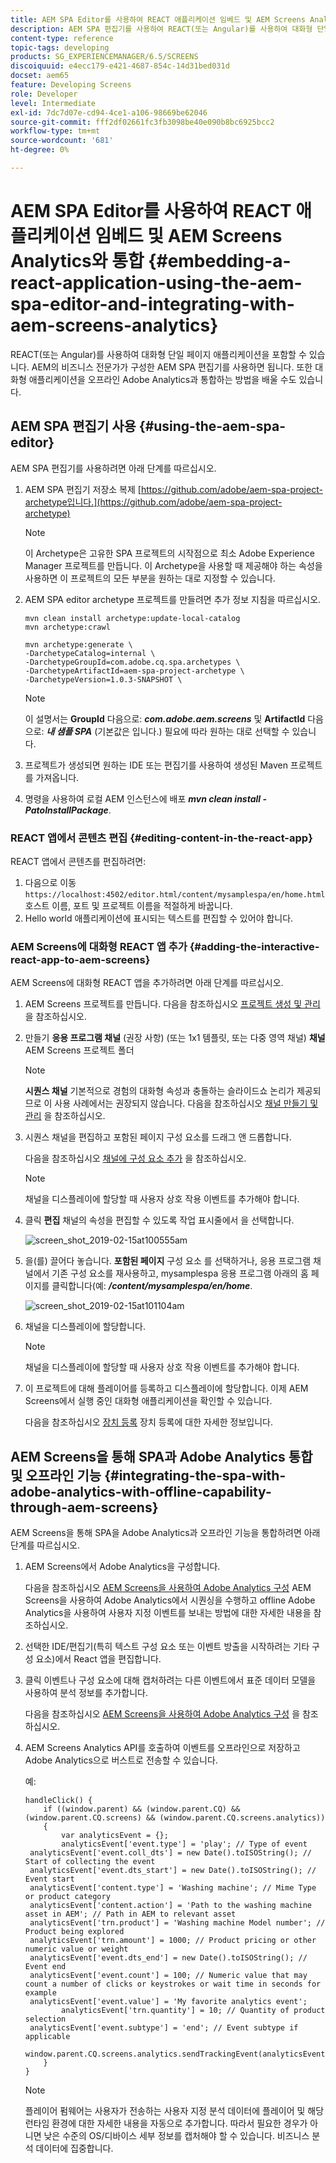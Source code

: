```yaml
---
title: AEM SPA Editor를 사용하여 REACT 애플리케이션 임베드 및 AEM Screens Analytics와 통합
description: AEM SPA 편집기를 사용하여 REACT(또는 Angular)를 사용하여 대화형 단일 페이지 애플리케이션을 임베드하는 방법에 대해 알아봅니다.
content-type: reference
topic-tags: developing
products: SG_EXPERIENCEMANAGER/6.5/SCREENS
discoiquuid: e4ecc179-e421-4687-854c-14d31bed031d
docset: aem65
feature: Developing Screens
role: Developer
level: Intermediate
exl-id: 7dc7d07e-cd94-4ce1-a106-98669be62046
source-git-commit: fff2df02661fc3fb3098be40e090b8bc6925bcc2
workflow-type: tm+mt
source-wordcount: '681'
ht-degree: 0%

---
```


# AEM SPA Editor를 사용하여 REACT 애플리케이션 임베드 및 AEM Screens Analytics와 통합 {#embedding-a-react-application-using-the-aem-spa-editor-and-integrating-with-aem-screens-analytics}

REACT(또는 Angular)를 사용하여 대화형 단일 페이지 애플리케이션을 포함할 수 있습니다. AEM의 비즈니스 전문가가 구성한 AEM SPA 편집기를 사용하면 됩니다. 또한 대화형 애플리케이션을 오프라인 Adobe Analytics과 통합하는 방법을 배울 수도 있습니다.

## AEM SPA 편집기 사용 {#using-the-aem-spa-editor}

AEM SPA 편집기를 사용하려면 아래 단계를 따르십시오.

1. AEM SPA 편집기 저장소 복제 [https://github.com/adobe/aem-spa-project-archetype입니다.](https://github.com/adobe/aem-spa-project-archetype)

   >[!NOTE]
   >
   >이 Archetype은 고유한 SPA 프로젝트의 시작점으로 최소 Adobe Experience Manager 프로젝트를 만듭니다. 이 Archetype을 사용할 때 제공해야 하는 속성을 사용하면 이 프로젝트의 모든 부분을 원하는 대로 지정할 수 있습니다.

1. AEM SPA editor archetype 프로젝트를 만들려면 추가 정보 지침을 따르십시오.

   ```
   mvn clean install archetype:update-local-catalog
   mvn archetype:crawl
   
   mvn archetype:generate \
   -DarchetypeCatalog=internal \
   -DarchetypeGroupId=com.adobe.cq.spa.archetypes \
   -DarchetypeArtifactId=aem-spa-project-archetype \
   -DarchetypeVersion=1.0.3-SNAPSHOT \
   ```

   >[!NOTE]
   >
   >이 설명서는 **GroupId** 다음으로: ***com.adobe.aem.screens*** 및 **ArtifactId** 다음으로: ***내 샘플 SPA*** (기본값은 입니다.) 필요에 따라 원하는 대로 선택할 수 있습니다.

1. 프로젝트가 생성되면 원하는 IDE 또는 편집기를 사용하여 생성된 Maven 프로젝트를 가져옵니다.
1. 명령을 사용하여 로컬 AEM 인스턴스에 배포 ***mvn clean install -PatoInstallPackage***.

### REACT 앱에서 콘텐츠 편집 {#editing-content-in-the-react-app}

REACT 앱에서 콘텐츠를 편집하려면:

1. 다음으로 이동 `https://localhost:4502/editor.html/content/mysamplespa/en/home.html` 호스트 이름, 포트 및 프로젝트 이름을 적절하게 바꿉니다.
1. Hello world 애플리케이션에 표시되는 텍스트를 편집할 수 있어야 합니다.

### AEM Screens에 대화형 REACT 앱 추가 {#adding-the-interactive-react-app-to-aem-screens}

AEM Screens에 대화형 REACT 앱을 추가하려면 아래 단계를 따르십시오.

1. AEM Screens 프로젝트를 만듭니다. 다음을 참조하십시오 [프로젝트 생성 및 관리](creating-a-screens-project.md) 을 참조하십시오.
1. 만들기 **응용 프로그램 채널** (권장 사항) (또는 1x1 템플릿, 또는 다중 영역 채널) **채널** AEM Screens 프로젝트 폴더

   >[!NOTE]
   >**시퀀스 채널** 기본적으로 경험의 대화형 속성과 충돌하는 슬라이드쇼 논리가 제공되므로 이 사용 사례에서는 권장되지 않습니다.
   >다음을 참조하십시오 [채널 만들기 및 관리](managing-channels.md) 을 참조하십시오.

1. 시퀀스 채널을 편집하고 포함된 페이지 구성 요소를 드래그 앤 드롭합니다.

   다음을 참조하십시오 [채널에 구성 요소 추가](adding-components-to-a-channel.md) 을 참조하십시오.

   >[!NOTE]
   >
   >채널을 디스플레이에 할당할 때 사용자 상호 작용 이벤트를 추가해야 합니다.

1. 클릭 **편집** 채널의 속성을 편집할 수 있도록 작업 표시줄에서 을 선택합니다.

   ![screen_shot_2019-02-15at100555am](assets/screen_shot_2019-02-15at100555am.png)

1. 을(를) 끌어다 놓습니다. **포함된 페이지** 구성 요소 를 선택하거나, 응용 프로그램 채널에서 기존 구성 요소를 재사용하고, mysamplespa 응용 프로그램 아래의 홈 페이지를 클릭합니다(예: ***/content/mysamplespa/en/home***.

   ![screen_shot_2019-02-15at101104am](assets/screen_shot_2019-02-15at101104am.png)

1. 채널을 디스플레이에 할당합니다.

   >[!NOTE]
   >채널을 디스플레이에 할당할 때 사용자 상호 작용 이벤트를 추가해야 합니다.

1. 이 프로젝트에 대해 플레이어를 등록하고 디스플레이에 할당합니다. 이제 AEM Screens에서 실행 중인 대화형 애플리케이션을 확인할 수 있습니다.

   다음을 참조하십시오 [장치 등록](device-registration.md) 장치 등록에 대한 자세한 정보입니다.

## AEM Screens을 통해 SPA과 Adobe Analytics 통합 및 오프라인 기능 {#integrating-the-spa-with-adobe-analytics-with-offline-capability-through-aem-screens}

AEM Screens을 통해 SPA을 Adobe Analytics과 오프라인 기능을 통합하려면 아래 단계를 따르십시오.

1. AEM Screens에서 Adobe Analytics을 구성합니다.

   다음을 참조하십시오 [AEM Screens을 사용하여 Adobe Analytics 구성](configuring-adobe-analytics-aem-screens.md) AEM Screens을 사용하여 Adobe Analytics에서 시퀀싱을 수행하고 offline Adobe Analytics을 사용하여 사용자 지정 이벤트를 보내는 방법에 대한 자세한 내용을 참조하십시오.

1. 선택한 IDE/편집기(특히 텍스트 구성 요소 또는 이벤트 방출을 시작하려는 기타 구성 요소)에서 React 앱을 편집합니다.
1. 클릭 이벤트나 구성 요소에 대해 캡처하려는 다른 이벤트에서 표준 데이터 모델을 사용하여 분석 정보를 추가합니다.

   다음을 참조하십시오 [AEM Screens을 사용하여 Adobe Analytics 구성](configuring-adobe-analytics-aem-screens.md) 을 참조하십시오.

1. AEM Screens Analytics API를 호출하여 이벤트를 오프라인으로 저장하고 Adobe Analytics으로 버스트로 전송할 수 있습니다.

   예:

   ```
   handleClick() {
       if ((window.parent) && (window.parent.CQ) && (window.parent.CQ.screens) && (window.parent.CQ.screens.analytics))
       {
           var analyticsEvent = {};
           analyticsEvent['event.type'] = 'play'; // Type of event
    analyticsEvent['event.coll_dts'] = new Date().toISOString(); // Start of collecting the event
    analyticsEvent['event.dts_start'] = new Date().toISOString(); // Event start
    analyticsEvent['content.type'] = 'Washing machine'; // Mime Type or product category
    analyticsEvent['content.action'] = 'Path to the washing machine asset in AEM'; // Path in AEM to relevant asset
    analyticsEvent['trn.product'] = 'Washing machine Model number'; // Product being explored
    analyticsEvent['trn.amount'] = 1000; // Product pricing or other numeric value or weight
    analyticsEvent['event.dts_end'] = new Date().toISOString(); // Event end
    analyticsEvent['event.count'] = 100; // Numeric value that may count a number of clicks or keystrokes or wait time in seconds for example
    analyticsEvent['event.value'] = 'My favorite analytics event';
           analyticsEvent['trn.quantity'] = 10; // Quantity of product selection
    analyticsEvent['event.subtype'] = 'end'; // Event subtype if applicable
    window.parent.CQ.screens.analytics.sendTrackingEvent(analyticsEvent);
       }
   }
   ```

   >[!NOTE]
   >
   >플레이어 펌웨어는 사용자가 전송하는 사용자 지정 분석 데이터에 플레이어 및 해당 런타임 환경에 대한 자세한 내용을 자동으로 추가합니다. 따라서 필요한 경우가 아니면 낮은 수준의 OS/디바이스 세부 정보를 캡처해야 할 수 있습니다. 비즈니스 분석 데이터에 집중합니다.
